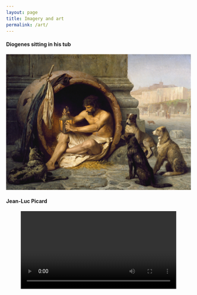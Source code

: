 ```yaml
---
layout: page
title: Imagery and art
permalink: /art/
---
```


#### Diogenes sitting in his tub

![Diogenes sitting in his tub (Jean-Léon Gérôme, 1860)](/images/diogenes-sitting-in-his-tub.webp "Diogenes sitting in his bathtub")

#### Jean-Luc Picard

<figure>
<video width="100%" controls>
  <source src="/videos/picard-wisdom.mp4" type="video/mp4">
Your browser does not support the video tag.
</video>
</figure>
